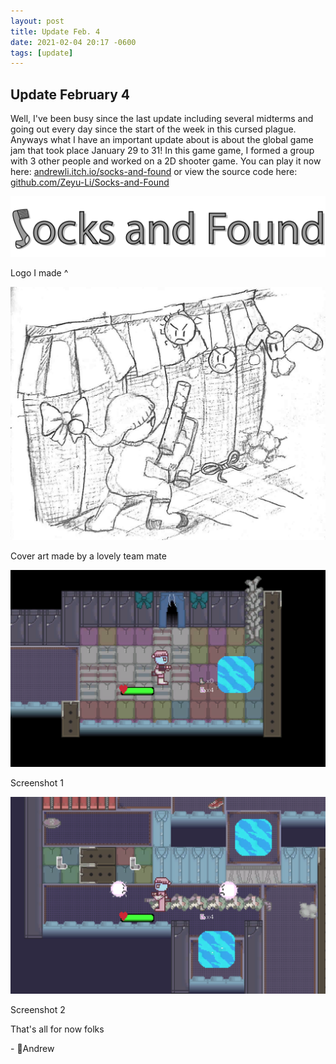 ```yaml
---
layout: post
title: Update Feb. 4
date: 2021-02-04 20:17 -0600
tags: [update]
---
```


## Update February 4

Well, I've been busy since the last update including several midterms and going out every day since the start of the week in this cursed plague. Anyways what I have an important update about is about the global game jam that took place January 29 to 31! In this game game, I formed a group with 3 other people and worked on a 2D shooter game. You can play it now here: [andrewli.itch.io/socks-and-found](https://andrewli.itch.io/socks-and-found) or view the source code here: [github.com/Zeyu-Li/Socks-and-Found](https://github.com/Zeyu-Li/Socks-and-Found)

![logo](../assets/img/other/logo.png)

Logo I made ^

![artwork](../assets/img/other/artwork.jpg)

Cover art made by a lovely team mate

![InGame1](../assets/img/other/InGame1.png)

Screenshot 1

![InGame2](../assets/img/other/InGame2.png)

Screenshot 2



That's all for now folks

\- 💖Andrew